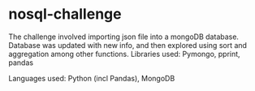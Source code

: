 # nosql-challenge


The challenge involved importing json file into a mongoDB database. Database was updated with new info, and then explored using sort and aggregation among other functions.
Libraries used: Pymongo, pprint, pandas

Languages used: Python (incl Pandas), MongoDB
